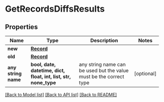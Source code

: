 # GetRecordsDiffsResults


## Properties
Name | Type | Description | Notes
------------ | ------------- | ------------- | -------------
**new** | [**Record**](Record.md) |  | 
**old** | [**Record**](Record.md) |  | 
**any string name** | **bool, date, datetime, dict, float, int, list, str, none_type** | any string name can be used but the value must be the correct type | [optional]

[[Back to Model list]](../README.md#documentation-for-models) [[Back to API list]](../README.md#documentation-for-api-endpoints) [[Back to README]](../README.md)


